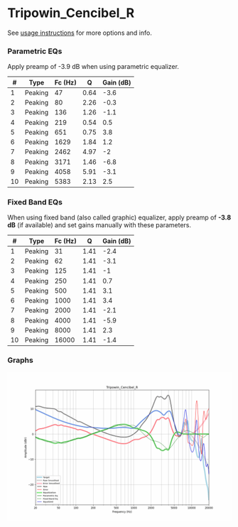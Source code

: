 # Tripowin_Cencibel_R
See [usage instructions](https://github.com/jaakkopasanen/AutoEq#usage) for more options and info.

### Parametric EQs
Apply preamp of -3.9 dB when using parametric equalizer.

|   # | Type    |   Fc (Hz) |    Q |   Gain (dB) |
|-----|---------|-----------|------|-------------|
|   1 | Peaking |        47 | 0.64 |        -3.6 |
|   2 | Peaking |        80 | 2.26 |        -0.3 |
|   3 | Peaking |       136 | 1.26 |        -1.1 |
|   4 | Peaking |       219 | 0.54 |         0.5 |
|   5 | Peaking |       651 | 0.75 |         3.8 |
|   6 | Peaking |      1629 | 1.84 |         1.2 |
|   7 | Peaking |      2462 | 4.97 |        -2   |
|   8 | Peaking |      3171 | 1.46 |        -6.8 |
|   9 | Peaking |      4058 | 5.91 |        -3.1 |
|  10 | Peaking |      5383 | 2.13 |         2.5 |

### Fixed Band EQs
When using fixed band (also called graphic) equalizer, apply preamp of **-3.8 dB** (if available) and set gains manually with these parameters.

|   # | Type    |   Fc (Hz) |    Q |   Gain (dB) |
|-----|---------|-----------|------|-------------|
|   1 | Peaking |        31 | 1.41 |        -2.4 |
|   2 | Peaking |        62 | 1.41 |        -3.1 |
|   3 | Peaking |       125 | 1.41 |        -1   |
|   4 | Peaking |       250 | 1.41 |         0.7 |
|   5 | Peaking |       500 | 1.41 |         3.1 |
|   6 | Peaking |      1000 | 1.41 |         3.4 |
|   7 | Peaking |      2000 | 1.41 |        -2.1 |
|   8 | Peaking |      4000 | 1.41 |        -5.9 |
|   9 | Peaking |      8000 | 1.41 |         2.3 |
|  10 | Peaking |     16000 | 1.41 |        -1.4 |

### Graphs
![](./Tripowin_Cencibel_R.png)
